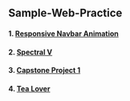 ## Sample-Web-Practice

#### 1. [Responsive Navbar Animation](https://sandipswain.github.io/Sample-Web-Practice/Animated%20Responsive%20Navbar/index.html)
#### 2. [Spectral V](https://sandipswain.github.io/Sample-Web-Practice/Spectral%20V/css2.html)
#### 3. [Capstone Project 1](https://sandipswain.github.io/Sample-Web-Practice/Capstone%20Project%201/index.html)
#### 4. [Tea Lover](https://sandipswain.github.io/Sample-Web-Practice/Tea%20Lover/main.html)
